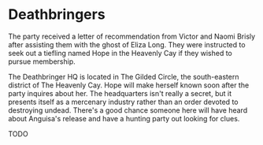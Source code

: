 # Deathbringers
The party received a letter of recommendation from Victor and Naomi Brisly after assisting them with the ghost of Eliza Long. They were instructed to seek out a tiefling named Hope in the Heavenly Cay if they wished to pursue membership.

The Deathbringer HQ is located in The Gilded Circle, the south-eastern district of The Heavenly Cay. Hope will make herself known soon after the party inquires about her. The headquarters isn't really a secret, but it presents itself as a mercenary industry rather than an order devoted to destroying undead. There's a good chance someone here will have heard about Anguisa's release and have a hunting party out looking for clues.

TODO
